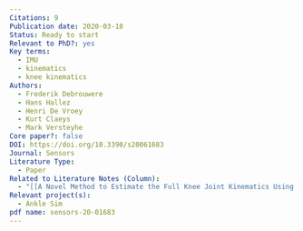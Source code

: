 ```yaml
---
Citations: 9
Publication date: 2020-03-18
Status: Ready to start
Relevant to PhD?: yes
Key terms:
  - IMU
  - kinematics
  - knee kinematics
Authors:
  - Frederik Debrouwere
  - Hans Hallez
  - Henri De Vroey
  - Kurt Claeys
  - Mark Versteyhe
Core paper?: false
DOI: https://doi.org/10.3390/s20061683
Journal: Sensors
Literature Type:
  - Paper
Related to Literature Notes (Column):
  - "[[A Novel Method to Estimate the Full Knee Joint Kinematics Using Low Cost IMU Sensors for Easy to Implement Low Cost Diagnostics 2]]"
Relevant project(s):
  - Ankle Sim
pdf name: sensors-20-01683
---
```

